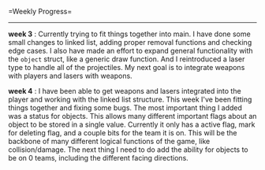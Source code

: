 =Weekly Progress=

***

**week 3** : 
Currently trying to fit things together into main. I have done some small changes to linked list, adding proper removal functions and checking edge cases. I also have made an effort to expand general functionality with the `object` struct, like a generic draw function. And I reintroduced a laser type to handle all of the projectiles. My next goal is to integrate weapons with players and lasers with weapons.

**week 4** :
I have been able to get weapons and lasers integrated into the player and working with the linked list structure. This week I've been fitting things together and fixing some bugs. The most important thing I added was a status for objects. This allows many different important flags about an object to be stored in a single value. Currently it only has a active flag, mark for deleting flag, and a couple bits for the team it is on. This will be the backbone of many different logical functions of the game, like collision/damage. The next thing I need to do add the ability for objects to be on 0 teams, including the different facing directions.